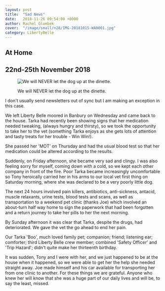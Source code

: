 ```yaml
---
layout: post
title:  "Sad News"
date:   2018-11-26 09:54:00 +0000
author: Rachel Glombek
cover:  "/image/small/n28/IMG-20181015-WA0001.jpg"
category: LibertyBelle
---
```


<h2>At Home</h2>
<h2>22nd-25th November 2018</h2>

<figure>
 <img src="{{site.baseurl}}/image/small/n28/IMG-20181015-WA0001.jpg" alt="We will NEVER let the dog up at the dinette." >
 <figcaption>
 <p>We will NEVER let the dog up at the dinette.</p>
 </figcaption>
</figure>

<p>I don't usually send newsletters out of sync but I am making an exception in this case.</p>
<p>We left Liberty Belle moored in Banbury on Wednesday and came back to the house. Tarka had recently been showing signs that her medication needed tweaking, (always hungry and thirsty), so we took the opportunity to take her to the vet (something Tarka enjoys as she gets lots of attention and tasty treats for her trouble - Win Win!).</p>
<p>She passed her 'MOT' on Thursday and had the usual blood test so that her medication could be altered according to the results.</p>
<p>Suddenly, on Friday afternoon, she became very sad and clingy. I was also feeling sorry for myself, coming down with a cold, so we kept each other company in front of the fire. Poor Tarka became increasingly uncomfortable so Tony heroically carried her in his arms to our local vet first thing on Saturday morning, where she was declared to be a very poorly little dog. </p>
<p>The next 24 hours involved pain killers, antibiotics, anti-sickness, antacid, muscle relaxants, urine tests, blood tests and scans, as well as transportation to a weekend pet clinic (thanks Joe) which involved an about-turn half way home to sign the paperwork that had been forgotten and a return journey to take her pills to her the next morning. </p>
<p>By Sunday afternoon it was clear that Tarka, despite the drugs, had deteriorated. We gave the vet the go ahead to end her pain.</p>
<p>Our Tarka 'Boo', much loved family pet; companion; friend; listening ear; comforter; third Liberty Belle crew member; combined 'Safety Officer' and 'Trip Hazard'; didn't quite make her thirteenth birthday.</p>
<p>It was sudden, Tony and I were with her, and we just happened to be at the house when it happened, so we were able to get her the help she needed straight away. Joe made himself and his car available for transporting her from one clinic to another. For these things we are grateful. Anyone who knew her will know that she was a huge part of our daily lives and will be, to say the least, missed.</p>
